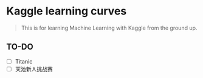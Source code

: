 # Kaggle learning curves
> This is for learning Machine Learning with Kaggle from the ground up.

## TO-DO
- [ ] Titanic
- [ ] 天池新人挑战赛